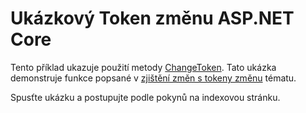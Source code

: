 # <a name="aspnet-core-change-token-sample"></a>Ukázkový Token změnu ASP.NET Core

Tento příklad ukazuje použití metody [ChangeToken](https://docs.microsoft.com/dotnet/api/microsoft.extensions.primitives.changetoken). Tato ukázka demonstruje funkce popsané v [zjištění změn s tokeny změnu](https://docs.microsoft.com/aspnet/core/fundamentals/primitives/change-tokens) tématu.

Spusťte ukázku a postupujte podle pokynů na indexovou stránku.
